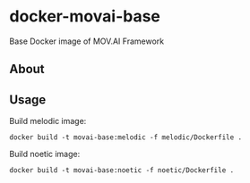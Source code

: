 # docker-movai-base

Base Docker image of MOV.AI Framework

## About

## Usage

Build melodic image:

    docker build -t movai-base:melodic -f melodic/Dockerfile .

Build noetic image:

    docker build -t movai-base:noetic -f noetic/Dockerfile .

